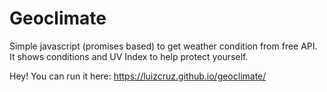 # Geoclimate 


Simple javascript (promises based) to get weather condition from free API. It shows conditions and UV Index to help protect yourself.   

Hey! You can run it here: https://luizcruz.github.io/geoclimate/
